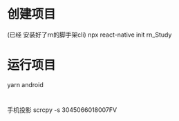# 创建项目
(已经 安装好了rn的脚手架cli)
npx react-native init rn_Study
# 运行项目
yarn android


#
手机投影
scrcpy -s 3045066018007FV
